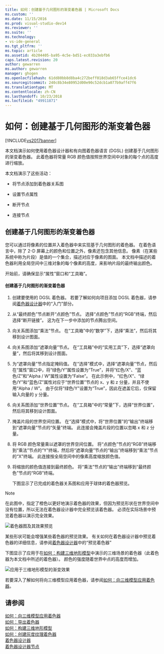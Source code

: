 ```yaml
---
title: 如何：创建基于几何图形的渐变着色器 | Microsoft Docs
ms.custom: ''
ms.date: 11/15/2016
ms.prod: visual-studio-dev14
ms.reviewer: ''
ms.suite: ''
ms.technology:
- vs-ide-general
ms.tgt_pltfrm: ''
ms.topic: article
ms.assetid: 4b204405-ba95-4c5e-bd51-ec033a3ebfb6
caps.latest.revision: 20
author: gewarren
ms.author: gewarren
manager: ghogen
ms.openlocfilehash: 61dd80bb8d8ba4c272beff018d3ab65ffce41dc6
ms.sourcegitcommit: 240c8b34e80952d00e90c52dcb1a077b9aff47f6
ms.translationtype: MT
ms.contentlocale: zh-CN
ms.lasthandoff: 10/23/2018
ms.locfileid: "49911871"
---
```

# <a name="how-to-create-a-geometry-based-gradient-shader"></a>如何：创建基于几何图形的渐变着色器
[!INCLUDE[vs2017banner](../includes/vs2017banner.md)]

本文档演示如何使用着色器设计器和有向图着色器语言 (DGSL) 创建基于几何图形的渐变着色器。 此着色器将常量 RGB 颜色值按照世界空间中对象的每个点的高度进行缩放。  
  
 本文档演示了这些活动：  
  
-   将节点添加到着色器关系图  
  
-   设置节点属性  
  
-   断开节点  
  
-   连接节点  
  
## <a name="creating-a-geometry-based-gradient-shader"></a>创建基于几何图形的渐变着色器  
 您可以通过将像素的位置并入着色器中来实现基于几何图形的着色器。 在着色语言中，除了 2-D 屏幕上的颜色和位置之外，像素还包含其他信息。 像素（在某些系统中称为片段）是值的一个集合，描述对应于像素的图面。 本文档中描述的着色器利用全局空间中三维对象的每个像素的高度，来影响片段的最终输出颜色。  
  
 开始前，请确保显示“属性”窗口和“工具箱”。  
  
#### <a name="to-create-a-geometry-based-gradient-shader"></a>创建基于几何图形的渐变着色器  
  
1. 创建要使用的 DGSL 着色器。 若要了解如何向项目添加 DGSL 着色器，请参阅[着色器设计器](../designers/shader-designer.md)中的“入门”部分。  
  
2. 从“最终颜色”节点断开“点颜色”节点。 选择“点颜色”节点的“RGB”终端，然后选择“断开链接”。 这为在下一步中添加的节点腾出空间。  
  
3. 向关系图添加“乘法”节点。 在“工具箱”中的“数学”下，选择“乘法”，然后将其移到设计图面。  
  
4. 向关系图添加“遮罩向量”节点。 在“工具箱”中的“实用工具”下，选择“遮罩向量”，然后将其移到设计图面。  
  
5. 为“遮罩向量”节点指定掩码值。 在“选择”模式中，选择“遮罩向量”节点，然后在“属性”窗口中，将“绿色/Y”属性设置为“True”，并将“红色/X”、“蓝色/Z”和“Alpha / W”属性设置为“False”。 在此示例中，“红色/X”、“绿色/Y”和“蓝色/Z”属性对应于“世界位置”节点的 x、y 和 z 分量，并且不使用“Alpha / W”。 由于仅将“绿色/Y”设置为“True”，因此在遮盖它后，仅保留输入向量的 y 分量。  
  
6. 向关系图添加“世界位置”节点。 在“工具箱”中的“常量”下，选择“世界位置”，然后将其移到设计图面。  
  
7. 掩盖片段的世界空间位置。 在“选择”模式中，将“世界位置”的“输出”终端移到“遮罩向量”节点的“矢量”终端。 此连接会掩盖片段的位置以忽略 x 和 z 分量。  
  
8. 将 RGB 颜色常量乘以遮罩的世界空间位置。 将“点颜色”节点的“RGB”终端移到“乘法”节点的“Y”终端，然后将“遮罩向量”节点的“输出”终端移到“乘法”节点的“X”终端。 此连接按全局空间中的像素高度缩放颜色值。  
  
9. 将缩放的颜色值连接到最终颜色。 将“乘法”节点的“输出”终端移到“最终颜色”节点的“RGB”终端。  
  
   下图显示了已完成的着色器关系图和应用于球体的着色器预览。  
  
> [!NOTE]
>  在此图中，指定了橙色以更好地演示着色器的效果，但因为预览形状在世界空间中没有位置，所以无法在着色器设计器中完全预览该着色器。 必须在实际场景中预览着色器以演示完全效果。  
  
 ![着色器图及其效果预览](../designers/media/digit-gradient-effect-graph.png "")  
  
 某些形状可能会增强某些着色器的预览效果。 有关如何在着色器设计器中预览着色器的详细信息，请参阅[着色器设计器](../designers/shader-designer.md)中的“预览着色器”  
  
 下图显示了应用于在[如何：构建三维地形模型](../designers/how-to-model-3-d-terrain.md)中演示的三维场景的着色器（此着色器为本文档中所述的着色器）。 颜色的强度随着世界中点的高度而增加。  
  
 ![应用于三维地形模型的渐变效果](../designers/media/digit-gradient-effect-result.png "Digit-Gradient-Effect-Result")  
  
 若要深入了解如何将向三维模型应用着色器，请参阅[如何：向三维模型应用着色器](../designers/how-to-apply-a-shader-to-a-3-d-model.md)。  
  
## <a name="see-also"></a>请参阅  
 [如何：向三维模型应用着色器](../designers/how-to-apply-a-shader-to-a-3-d-model.md)   
 [如何：导出着色器](../designers/how-to-export-a-shader.md)   
 [如何：构建三维地形模型](../designers/how-to-model-3-d-terrain.md)   
 [如何：创建灰度纹理着色器](../designers/how-to-create-a-grayscale-texture-shader.md)   
 [着色器设计器](../designers/shader-designer.md)   
 [着色器设计器节点](../designers/shader-designer-nodes.md)



